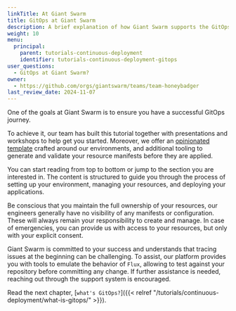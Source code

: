 ```yaml
---
linkTitle: At Giant Swarm
title: GitOps at Giant Swarm
description: A brief explanation of how Giant Swarm supports the GitOps journey for our customers.
weight: 10
menu:
  principal:
    parent: tutorials-continuous-deployment
    identifier: tutorials-continuous-deployment-gitops
user_questions:
  - GitOps at Giant Swarm?
owner:
  - https://github.com/orgs/giantswarm/teams/team-honeybadger
last_review_date: 2024-11-07
---
```


One of the goals at Giant Swarm is to ensure you have a successful GitOps journey.

To achieve it, our team has built this tutorial together with presentations and workshops to help get you started. Moreover, we offer an [opinionated template](https://github.com/giantswarm/gitops-template) crafted around our environments, and additional tooling to generate and validate your resource manifests before they are applied.

You can start reading from top to bottom or jump to the section you are interested in. The content is structured to guide you through the process of setting up your environment, managing your resources, and deploying your applications.

Be conscious that you maintain the full ownership of your resources, our engineers generally have no visibility of any  manifests or configuration. These will always remain your responsibility to create and manage. In case of emergencies, you can provide us with access to your resources, but only with your explicit consent.

Giant Swarm is committed to your success and understands that tracing issues at the beginning can be challenging. To assist, our platform provides you with tools to emulate the behavior of `Flux`, allowing to test against your repository before committing any change. If further assistance is needed, reaching out through the support system is encouraged.

Read the next chapter, [`what's GitOps?`]({{< relref "/tutorials/continuous-deployment/what-is-gitops/" >}}).
